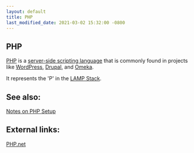```yaml
---
layout: default
title: PHP
last_modified_date: 2021-03-02 15:32:00 -0800
---
```


## PHP

[PHP](https://en.wikipedia.org/wiki/PHP) is a [server-side scripting language](https://en.wikipedia.org/wiki/Server-side_scripting) that is commonly found in projects like [WordPress](https://wordpress.org/), [Drupal](https://www.drupal.org/), and [Omeka](http://omeka.org/).

It represents the 'P' in the [LAMP Stack](../LAMP%20Stack).

See also:
---------

[Notes on PHP Setup](../Tutorials/Notes%20on%20PHP%20Setup)

External links:
---------------

[PHP.net](https://php.net/)